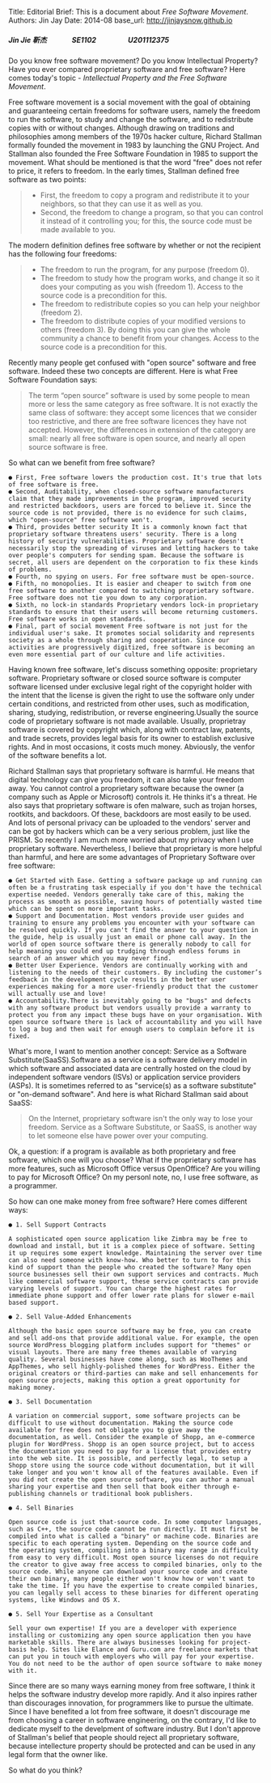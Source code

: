 Title: 	 Editorial
Brief:   This is a document about *Free Software Movement*.
Authors: Jin Jay
Date:    2014-08
base_url: http://jinjaysnow.github.io

##### Jin Jie 靳杰 &nbsp;&nbsp;&nbsp;&nbsp;&nbsp;&nbsp;&nbsp;&nbsp;&nbsp;&nbsp;&nbsp;&nbsp;&nbsp;&nbsp;SE1102&nbsp;&nbsp;&nbsp;&nbsp;&nbsp;&nbsp;&nbsp;&nbsp;&nbsp;&nbsp;&nbsp;&nbsp;&nbsp;&nbsp;&nbsp;&nbsp;&nbsp;&nbsp;&nbsp;U201112375
Do you know free software movement? Do you know Intellectual Property? Have you ever compared proprietary software and free software? Here comes today's topic - *Intellectual Property and the Free Software Movement*.

Free software movement is a social movement with the goal of obtaining and guaranteeing certain freedoms for software users, namely the freedom to run the software, to study and change the software, and to redistribute copies with or without changes. Although drawing on traditions and philosophies among members of the 1970s hacker culture, Richard Stallman formally founded the movement in 1983 by launching the GNU Project. And Stallman also founded the Free Software Foundation in 1985 to support the movement. What should be mentioned is that the word "free" does not refer to price, it refers to freedom. In the early times, Stallman defined free software as two points: 

> - First, the freedom to copy a program and redistribute it to your neighbors, so that they can use it as well as you. 
> - Second, the freedom to change a program, so that you can control it instead of it controlling you; for this, the source code must be made available to you. 

The modern definition defines free software by whether or not the recipient has the following four freedoms:
> - The freedom to run the program, for any purpose (freedom 0).
> - The freedom to study how the program works, and change it so it does your computing as you wish (freedom 1). Access to the source code is a precondition for this.
> - The freedom to redistribute copies so you can help your neighbor (freedom 2).
> - The freedom to distribute copies of your modified versions to others (freedom 3). By doing this you can give the whole community a chance to benefit from your changes. Access to the source code is a precondition for this.

Recently many people get confused with "open source" software and free software. Indeed these two concepts are different. Here is what Free Software Foundation says:

> The term “open source” software is used by some people to mean more or less the same category as free software. It is not exactly the same class of software: they accept some licences that we consider too restrictive, and there are free software licences they have not accepted. However, the differences in extension of the category are small: nearly all free software is open source, and nearly all open source software is free.

So what can we benefit from free software?

```
● First, Free software lowers the production cost. It's true that lots of free software is free. 
● Second, Auditability, when closed-source software manufacturers claim that they made improvements in the program, improved security and restricted backdoors, users are forced to believe it. Since the source code is not provided, there is no evidence for such claims, which "open-source" free software won't. 
● Third, provides better security It is a commonly known fact that proprietary software threatens users' security. There is a long history of security vulnerabilities. Proprietary software doesn't necessarily stop the spreading of viruses and letting hackers to take over people's computers for sending spam. Because the software is secret, all users are dependent on the corporation to fix these kinds of problems. 
● Fourth, no spying on users. For free software must be open-source.
● Fifth, no monopolies. It is easier and cheaper to switch from one free software to another compared to switching proprietary software. Free software does not tie you down to any corporation.
● Sixth, no lock-in standards Proprietary vendors lock-in proprietary standards to ensure that their users will become returning customers. Free software works in open standards.
● Final, part of social movement Free software is not just for the individual user's sake. It promotes social solidarity and represents society as a whole through sharing and cooperation. Since our activities are progressively digitized, free software is becoming an even more essential part of our culture and life activities.
```

Having known free software, let's discuss something opposite: proprietary software. Proprietary software or closed source software is computer software licensed under exclusive legal right of the copyright holder with the intent that the license is given the right to use the software only under certain conditions, and restricted from other uses, such as modification, sharing, studying, redistribution, or reverse engineering.Usually the source code of proprietary software is not made available. Usually, proprietray software is covered by copyright which, along with contract law, patents, and trade secrets, provides legal basis for its owner to establish exclusive rights. And in most occasions, it costs much money. Abviously, the venfor of the software benefits a lot.

Richard Stallman says that proprietary software is harmful. He means that digital technology can give you freedom, it can also take your freedom away. You cannot control a proprietary software because the owner (a company such as Apple or Microsoft) controls it. He thinks it's a threat. He also says that proprietary software is ofen malware, such as trojan horses, rootkits, and backdoors. Of these, backdoors are most easily to be used. And lots of personal privacy can be uploaded to the vendors' server and can be got by hackers which can be a very serious problem, just like the PRISM. So recently I am much more worried about my privacy when I use proprietary software. Nevertheless, I believe that proprietary is more helpful than harmful, and here are some advantages of Proprietary Software over free software:

```
● Get Started with Ease. Getting a software package up and running can often be a frustrating task especially if you don't have the technical expertise needed. Vendors generally take care of this, making the process as smooth as possible, saving hours of potentially wasted time which can be spent on more important tasks.
● Support and Documentation. Most vendors provide user guides and training to ensure any problems you encounter with your software can be resolved quickly. If you can't find the answer to your question in the guide, help is usually just an email or phone call away. In the world of open source software there is generally nobody to call for help meaning you could end up trudging through endless forums in search of an answer which you may never find.
● Better User Experience. Vendors are continually working with and listening to the needs of their customers. By including the customer’s feedback in the development cycle results in the better user experiences making for a more user-friendly product that the customer will actually use and love!
● Accountability.There is inevitably going to be "bugs" and defects with any software product but vendors usually provide a warranty to protect you from any impact these bugs have on your organisation. With open source software there is lack of accountability and you will have to log a bug and then wait for enough users to complain before it is fixed.
```
What's more, I want to mention another concept: Service as a Software Substitute(SaaSS).Software as a service is a software delivery model in which software and associated data are centrally hosted on the cloud by independent software vendors (ISVs) or application service providers (ASPs). It is sometimes referred to as "service(s) as a software substitute" or "on-demand software". And here is what Richard Stallman said about SaaSS:

> On the Internet, proprietary software isn't the only way to lose your freedom. Service as a Software Substitute, or SaaSS, is another way to let someone else have power over your computing.

Ok, a question: if a program is available as both proprietary and free software, which one will you choose? What if the proprietary software has more features, such as Microsoft Office versus OpenOffice? Are you willing to pay for Microsoft Office? On my personl note, no, I use free software, as a programmer. 

So how can one make money from free software? Here comes different ways:
```
● 1. Sell Support Contracts 

A sophisticated open source application like Zimbra may be free to download and install, but it is a complex piece of software. Setting it up requires some expert knowledge. Maintaining the server over time can also need someone with know-how. Who better to turn to for this kind of support than the people who created the software? Many open source businesses sell their own support services and contracts. Much like commercial software support, these service contracts can provide varying levels of support. You can charge the highest rates for immediate phone support and offer lower rate plans for slower e-mail based support.

● 2. Sell Value-Added Enhancements

Although the basic open source software may be free, you can create and sell add-ons that provide additional value. For example, the open source WordPress blogging platform includes support for "themes" or visual layouts. There are many free themes available of varying quality. Several businesses have come along, such as WooThemes and AppThemes, who sell highly-polished themes for WordPress. Either the original creators or third-parties can make and sell enhancements for open source projects, making this option a great opportunity for making money.

● 3. Sell Documentation

A variation on commercial support, some software projects can be difficult to use without documentation. Making the source code available for free does not obligate you to give away the documentation, as well. Consider the example of Shopp, an e-commerce plugin for WordPress. Shopp is an open source project, but to access the documentation you need to pay for a license that provides entry into the web site. It is possible, and perfectly legal, to setup a Shopp store using the source code without documentation, but it will take longer and you won't know all of the features available. Even if you did not create the open source software, you can author a manual sharing your expertise and then sell that book either through e-publishing channels or traditional book publishers.

● 4. Sell Binaries

Open source code is just that-source code. In some computer languages, such as C++, the source code cannot be run directly. It must first be compiled into what is called a "binary" or machine code. Binaries are specific to each operating system. Depending on the source code and the operating system, compiling into a binary may range in difficulty from easy to very difficult. Most open source licenses do not require the creator to give away free access to compiled binaries, only to the source code. While anyone can download your source code and create their own binary, many people either won't know how or won't want to take the time. If you have the expertise to create compiled binaries, you can legally sell access to these binaries for different operating systems, like Windows and OS X.

● 5. Sell Your Expertise as a Consultant

Sell your own expertise! If you are a developer with experience installing or customizing any open source application then you have marketable skills. There are always businesses looking for project-basis help. Sites like Elance and Guru.com are freelance markets that can put you in touch with employers who will pay for your expertise. You do not need to be the author of open source software to make money with it.
```
Since there are so many ways earning money from free software, I think it helps the software industry develop more rapidly. And it also inpires rather than discourages innovation, for programmers like to pursue the ultimate. Since I have benefited a lot from free software, it doesn't discourage me from choosing a career in software engineering, on the contrary, I'd like to dedicate myself to the develpment of software industry. But I don't approve of Stallman's belief that people should reject all proprietary software, because intellecture property should be protected and can be used in any legal form that the owner like.

So what do you think?
